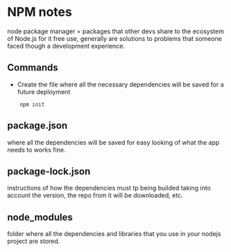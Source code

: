 
# NPM notes
node package manager = packages that other devs share to the ecosystem of Node.js for it free use, generally are solutions to problems that someone faced though a development experience.

## Commands

- Create the file where all the necessary dependencies will be saved for a future deployment
```
    npm init
```


## package.json
where all the dependencies will be saved for easy looking of what the app needs to works fine.

## package-lock.json
instructions of how the dependencies must tp being builded taking into account
the version, the repo from it will be downloaded, etc.

## node_modules
folder where all the dependencies and libraries that you use in your nodejs project are stored.

